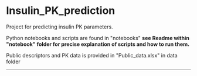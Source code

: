 Insulin_PK_prediction
==============================

Project for predicting insulin PK parameters. 

Python notebooks and scripts are found in "notebooks" **see Readme within "notebook" folder for precise explanation of scripts and how to run them.** 

Public descriptors and PK data is provided in "Public_data.xlsx" in data folder

--------
